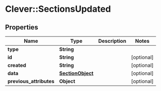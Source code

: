 # Clever::SectionsUpdated

## Properties
Name | Type | Description | Notes
------------ | ------------- | ------------- | -------------
**type** | **String** |  | 
**id** | **String** |  | [optional] 
**created** | **String** |  | [optional] 
**data** | [**SectionObject**](SectionObject.md) |  | [optional] 
**previous_attributes** | **Object** |  | [optional] 


